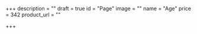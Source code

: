 +++
description = ""
draft = true
id = "Page"
image = ""
name = "Age"
price = 342
product_url = ""

+++
